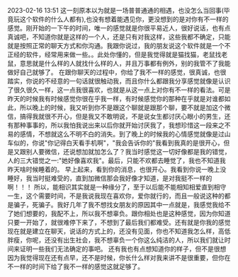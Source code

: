 


2023-02-16 13:51
	这一刻原本以为就是一场普普通通的相遇，也没怎么当回事(毕竟玩这个软件的什么人都有),也没有想着能遇见你，更没想到的是对你有不一样的感觉。刚开始的一下午的时间，唯一的感觉就是你很平易近人，很好说话，也有点真诚吧，不知道你就是这样的一个人，还是只有对我这样，这些我都不确定，只能就是按照正常的聊天方式和你沟通。我跟你说过，我的朋友说这个软件就是一个不正经的软件，经常用来做一些。。此处你懂的，但是我觉得就是猫找猫，老鼠找老鼠，意思就是什么样的人就找什么样的人，并且万事都有例外，别的我管不了我能做好自己就够了。
	在跟你聊天的过程中，你给了我不一样的感觉，很真诚，也很踏实，你说的不经意的一句话就很触动我，而且你什么都跟我分享感觉就像是认识了很久很久一样，这一点我很喜欢，也就是从这一点上对你有不一样的看法。可是昨天的时候我有时候感觉你很在乎我一样，有时候感觉你的那种在乎就是对谁都如此，所以晚上的时候，我又听到你不是跟这个聊就是跟那个聊，要不就是加这个微信，搞得我就很不开心，但是我又不敢明说，不是说女生都讨厌心眼小的男生，还有那种事事的，所以我怕我说出来以后你就开始讨厌我了，我想珍惜这一段来之不易的感情，不想就这么不明不白的消失。到了晚上的时候我的心情感觉就像是过山车似的，你说"你记得白天看手机啊"，"我会告诉你的"我看到我真的是很开心，但是又跟别人要微信，还说想加就加怎么了？我当时感觉这一切好像都是我的错觉，人的三大错觉之一:"她好像喜欢我"。最后，只能不欢都去睡觉了，我也不知道我昨天啥时候睡着的。
	早上起来，看到你的消息，也很开心。我看到你说一晚上没睡好，我当时挺难受的，直到加微信那会我好像才知道，是对我挺不一样的啊！！！
	所以，能相识其实就是一种缘分了，至于以后能不能相知相爱直到相守一生，这个需要时间，不是我说我现在喜欢你，爱你就行的，而且一般说这种的都是骗子，死骗子。我好几年了我不想找女朋友的原因其中一点就是，我感觉我给不了她们想要的，我配不上，所以我不想辜负。跟你相处也是这种感觉，因为你知道只要一开始了，就很难停下来了，不想到了最后我们都难受。还有就是你我的感觉现在就是建立在聊天，说话的方式上的，还没有见面，你也不知道我怎么样，高低胖瘦，你呢，还没有出生社会，我不想辜负一个你这么纯洁的人，所以我们就让时间来证明一些我们无法确定的事吧。
	还有我也有点想知道你的样子，但不是很想因为我觉得现在还有点早，还不是时候，你长什么样对我来讲不是很重要，但你在不一样的时间下给了我不一样的感觉这就足够了。
